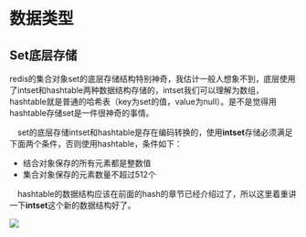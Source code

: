 

# 数据类型

## Set底层存储

​	redis的集合对象set的底层存储结构特别神奇，我估计一般人想象不到，底层使用了intset和hashtable两种数据结构存储的，intset我们可以理解为数组，hashtable就是普通的哈希表（key为set的值，value为null）。是不是觉得用hashtable存储set是一件很神奇的事情。

 set的底层存储intset和hashtable是存在编码转换的，使用**intset**存储必须满足下面两个条件，否则使用hashtable，条件如下：

- 结合对象保存的所有元素都是整数值
- 集合对象保存的元素数量不超过512个

 hashtable的数据结构应该在前面的hash的章节已经介绍过了，所以这里着重讲一下**intset**这个新的数据结构好了。



![](http://mk-images.tagao.top/img/202204202205152.png?imageslim)